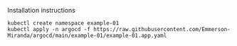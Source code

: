 Installation instructions

```
kubectl create namespace example-01
kubectl apply -n argocd -f https://raw.githubusercontent.com/Emmerson-Miranda/argocd/main/example-01/example-01.app.yaml
```